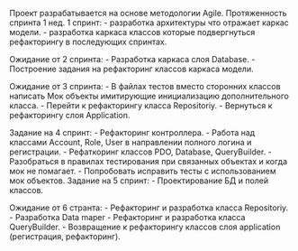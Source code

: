 Проект разрабатывается на основе методологии Agile. Протяженность спринта 1 нед.
1 спринт:
    - разработка архитектуры что отражает каркас модели.
    - разработка каркаса классов которые подвергнуться рефакторингу в 
      последующих спринтах.

Ожидание от 2 спринта:
    - Разработка каркаса слоя Database.
    - Построение задания на рефакторинг классов каркаса модели.

Ожидание от 3 спринта:
    - В файлах тестов вместо сторонних классов написать Мок объекты
      имитирующие инициализацию дополнительного класса.
    - Перейти к рефакторингу класса Repositoriy.
    - Вернуться к рефакторингу слоя Application.

Задание на 4 спринт:
    - Рефакторинг контроллера.
    - Работа над классами Account, Role, User в направлении
      полного логина и регистрации.
    - Рефаткоринг классов PDO, Database, QueryBuilder.
    - Разобраться в правилах тестирования при связанных
      объектах и когда мок не помагает.
    - Попробовать исправить тесты с использованием мок объектов.
Задание на 5 спринт:
    - Проектирование БД и полей классов.


Ожидание от 6 странта:
    - Рефакторинг и разработка класса Repositoriy.
    - Разработка Data maper
    - Рефакторинг и разработка класса QueryBuilder.
    - Возвращение к рефакторингу классов
      слоя application (регистрация, рефакторинг).